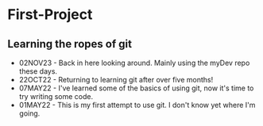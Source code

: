 # First-Project
## Learning the ropes of git
- 02NOV23 - Back in here looking around. Mainly using the myDev repo these days.
- 22OCT22 - Returning to learning git after over five months!
- 07MAY22 - I've learned some of the basics of using git, now it's time to try writing some code.
- 01MAY22 - This is my first attempt to use git. I don't know yet where I'm going.
